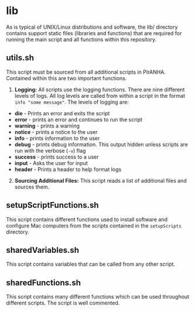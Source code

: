 # lib

As is typical of UNIX/Linux distributions and software, the lib/ directory contains support static files (libraries and functions) that are required for running the main script and all functions within this repository.

## utils.sh
This script must be sourced from all additional scripts in PIrANHA.  Contained within this are two important functions.  

1.   **Logging:**  All scripts use the logging functions.  There are nine different levels of logs. All log levels are called from within a script in the format `info "some message"`.  The levels of logging are:

   *   **die** - Prints an error and exits the script 
   *   **error** - prints an error and continues to run the script
   *   **warning** - prints a warning
   *   **notice** - prints a notice to the user
   *   **info** - prints information to the user
   *   **debug** - prints debug information.  This output hidden unless scripts are run with the verbose (`-v`) flag
   *   **success** - prints success to a user
   *   **input** - Asks the user for input
   *   **header** - Prints a header to help format logs

2.   **Sourcing Additional Files:** This script reads a list of additional files and sources them.

## setupScriptFunctions.sh

This script contains different functions used to install software and configure Mac computers from the scripts contained in the `setupScripts` directory.

## sharedVariables.sh

This script contains variables that can be called from any other script.

## sharedFunctions.sh

This script contains many different functions which can be used throughout different scripts. The script is well commented.
